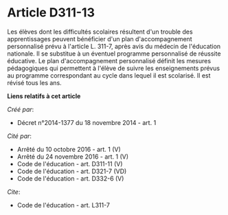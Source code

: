 # Article D311-13

Les élèves dont les difficultés scolaires résultent d'un trouble des apprentissages peuvent bénéficier d'un plan
d'accompagnement personnalisé prévu à l'article L. 311-7, après avis du médecin de l'éducation nationale. Il se substitue à
un éventuel programme personnalisé de réussite éducative. Le plan d'accompagnement personnalisé définit les mesures
pédagogiques qui permettent à l'élève de suivre les enseignements prévus au programme correspondant au cycle dans lequel il
est scolarisé. Il est révisé tous les ans.

**Liens relatifs à cet article**

_Créé par_:

  - Décret n°2014-1377 du 18 novembre 2014 - art. 1

_Cité par_:

  - Arrêté du 10 octobre 2016 - art. 1 (V)
  - Arrêté du 24 novembre 2016 - art. 1 (V)
  - Code de l'éducation - art. D311-11 (V)
  - Code de l'éducation - art. D321-7 (VD)
  - Code de l'éducation - art. D332-6 (V)

_Cite_:

  - Code de l'éducation - art. L311-7
